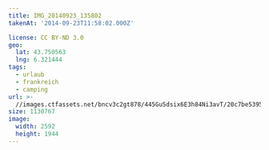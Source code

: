 ```yaml
---
title: IMG_20140923_135802
takenAt: '2014-09-23T11:58:02.000Z'

license: CC BY-ND 3.0
geo:
  lat: 43.750563
  lng: 6.321444
tags:
  - urlaub
  - frankreich
  - camping
url: >-
  //images.ctfassets.net/bncv3c2gt878/445GuSdsix6E3h84Ni3avT/20c7be539564dd2f69baca3c9cc5ac7a/img_20140923_135802_28234297721_o
size: 1130767
image:
  width: 2592
  height: 1944
---
```

